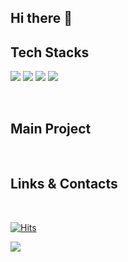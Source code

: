 ## Hi there 👋

## Tech Stacks
<span><img src="https://img.shields.io/badge/javascript-%23F7DF1E.svg?&style=for-the-badge&logo=javascript&logoColor=black" /></span>
<span><img src="https://img.shields.io/badge/react-%2361DAFB.svg?&style=for-the-badge&logo=react&logoColor=black" /></span>
<img src="https://img.shields.io/badge/typescript-%233178C6.svg?&style=for-the-badge&logo=typescript&logoColor=white" />
<img src="https://img.shields.io/badge/next.js-%23000000.svg?&style=for-the-badge&logo=next.js&logoColor=white" />

<br/>

## Main Project

<br/>

## Links & Contacts

<br/>

[![Hits](https://hits.seeyoufarm.com/api/count/incr/badge.svg?url=https%3A%2F%2Fgithub.com%2Fsong-chaeyoung%2Fhit-counter&count_bg=%23000000&title_bg=%23000000&icon=github.svg&icon_color=%23E7E7E7&title=hits%21&edge_flat=true)](https://hits.seeyoufarm.com)



 <img src="https://github-readme-stats.vercel.app/api/top-langs/?username=song-chaeyoung&layout=compact&bg_color=180,0b0a0a,00000000&title_color=ffffff&text_color=ffffff"/>

    

